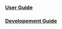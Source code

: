 ### [User Guide](https://github.com/csci4950tgt21/live-notebook/wiki)

### [Developement Guide](docs)

